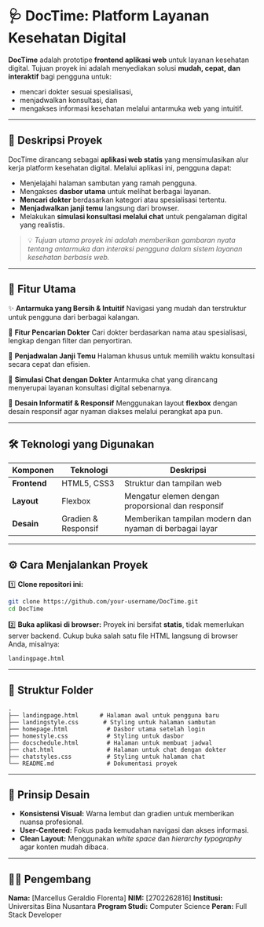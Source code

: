 # 🩺 **DocTime: Platform Layanan Kesehatan Digital**

**DocTime** adalah prototipe **frontend aplikasi web** untuk layanan kesehatan digital.
Tujuan proyek ini adalah menyediakan solusi **mudah, cepat, dan interaktif** bagi pengguna untuk:

* mencari dokter sesuai spesialisasi,
* menjadwalkan konsultasi, dan
* mengakses informasi kesehatan melalui antarmuka web yang intuitif.

---

## 📝 **Deskripsi Proyek**

DocTime dirancang sebagai **aplikasi web statis** yang mensimulasikan alur kerja platform kesehatan digital.
Melalui aplikasi ini, pengguna dapat:

* Menjelajahi halaman sambutan yang ramah pengguna.
* Mengakses **dasbor utama** untuk melihat berbagai layanan.
* **Mencari dokter** berdasarkan kategori atau spesialisasi tertentu.
* **Menjadwalkan janji temu** langsung dari browser.
* Melakukan **simulasi konsultasi melalui chat** untuk pengalaman digital yang realistis.

> 💡 *Tujuan utama proyek ini adalah memberikan gambaran nyata tentang antarmuka dan interaksi pengguna dalam sistem layanan kesehatan berbasis web.*

---

## 🚀 **Fitur Utama**

✨ **Antarmuka yang Bersih & Intuitif**
Navigasi yang mudah dan terstruktur untuk pengguna dari berbagai kalangan.

🩻 **Fitur Pencarian Dokter**
Cari dokter berdasarkan nama atau spesialisasi, lengkap dengan filter dan penyortiran.

📅 **Penjadwalan Janji Temu**
Halaman khusus untuk memilih waktu konsultasi secara cepat dan efisien.

💬 **Simulasi Chat dengan Dokter**
Antarmuka chat yang dirancang menyerupai layanan konsultasi digital sebenarnya.

📖 **Desain Informatif & Responsif**
Menggunakan layout **flexbox** dengan desain responsif agar nyaman diakses melalui perangkat apa pun.

---

## 🛠️ **Teknologi yang Digunakan**

| Komponen     | Teknologi           | Deskripsi                                               |
| ------------ | ------------------- | ------------------------------------------------------- |
| **Frontend** | HTML5, CSS3         | Struktur dan tampilan web                               |
| **Layout**   | Flexbox             | Mengatur elemen dengan proporsional dan responsif       |
| **Desain**   | Gradien & Responsif | Memberikan tampilan modern dan nyaman di berbagai layar |

---

## ⚙️ **Cara Menjalankan Proyek**

1️⃣ **Clone repositori ini:**

```bash
git clone https://github.com/your-username/DocTime.git
cd DocTime
```

2️⃣ **Buka aplikasi di browser:**
Proyek ini bersifat **statis**, tidak memerlukan server backend.
Cukup buka salah satu file HTML langsung di browser Anda, misalnya:

```bash
landingpage.html
```

---

## 📂 **Struktur Folder**

```
.
├── landingpage.html      # Halaman awal untuk pengguna baru
├── landingstyle.css       # Styling untuk halaman sambutan
├── homepage.html           # Dasbor utama setelah login
├── homestyle.css           # Styling untuk dasbor
├── docschedule.html        # Halaman untuk membuat jadwal
├── chat.html               # Halaman untuk chat dengan dokter
├── chatstyles.css          # Styling untuk halaman chat
└── README.md               # Dokumentasi proyek
```

---

## 🎨 **Prinsip Desain**

* **Konsistensi Visual:** Warna lembut dan gradien untuk memberikan nuansa profesional.
* **User-Centered:** Fokus pada kemudahan navigasi dan akses informasi.
* **Clean Layout:** Menggunakan *white space* dan *hierarchy typography* agar konten mudah dibaca.

---

## 👨‍💻 **Pengembang**

**Nama:** [Marcellus Geraldio Florenta]
**NIM:** [2702262816]
**Institusi:** Universitas Bina Nusantara
**Program Studi:** Computer Science
**Peran:** Full Stack Developer
